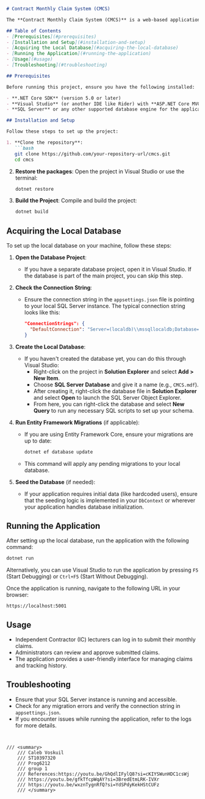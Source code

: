 

```markdown
# Contract Monthly Claim System (CMCS)

The **Contract Monthly Claim System (CMCS)** is a web-based application developed using **ASP.NET Core MVC**. The system allows Independent Contractor (IC) lecturers to submit their monthly claims, track their claim history, and manage their accounts. It also includes features for administrators to review and approve submitted claims.

## Table of Contents
- [Prerequisites](#prerequisites)
- [Installation and Setup](#installation-and-setup)
- [Acquiring the Local Database](#acquiring-the-local-database)
- [Running the Application](#running-the-application)
- [Usage](#usage)
- [Troubleshooting](#troubleshooting)

## Prerequisites

Before running this project, ensure you have the following installed:

- **.NET Core SDK** (version 5.0 or later)
- **Visual Studio** (or another IDE like Rider) with **ASP.NET Core MVC** workload
- **SQL Server** or any other supported database engine for the application (optional, based on configuration)

## Installation and Setup

Follow these steps to set up the project:

1. **Clone the repository**:
   ```bash
   git clone https://github.com/your-repository-url/cmcs.git
   cd cmcs
   ```

2. **Restore the packages**:
   Open the project in Visual Studio or use the terminal:
   ```bash
   dotnet restore
   ```

3. **Build the Project**:
   Compile and build the project:
   ```bash
   dotnet build
   ```

## Acquiring the Local Database

To set up the local database on your machine, follow these steps:

1. **Open the Database Project**:
   - If you have a separate database project, open it in Visual Studio. If the database is part of the main project, you can skip this step.

2. **Check the Connection String**:
   - Ensure the connection string in the `appsettings.json` file is pointing to your local SQL Server instance. The typical connection string looks like this:
     ```json
     "ConnectionStrings": {
       "DefaultConnection": "Server=(localdb)\\mssqllocaldb;Database=CMCS;Trusted_Connection=True;MultipleActiveResultSets=true"
     }
     ```

3. **Create the Local Database**:
   - If you haven't created the database yet, you can do this through Visual Studio:
     - Right-click on the project in **Solution Explorer** and select **Add > New Item**.
     - Choose **SQL Server Database** and give it a name (e.g., `CMCS.mdf`).
     - After creating it, right-click the database file in **Solution Explorer** and select **Open** to launch the SQL Server Object Explorer.
     - From here, you can right-click the database and select **New Query** to run any necessary SQL scripts to set up your schema.

4. **Run Entity Framework Migrations** (if applicable):
   - If you are using Entity Framework Core, ensure your migrations are up to date:
     ```bash
     dotnet ef database update
     ```
   - This command will apply any pending migrations to your local database.

5. **Seed the Database** (if needed):
   - If your application requires initial data (like hardcoded users), ensure that the seeding logic is implemented in your `DbContext` or wherever your application handles database initialization.

## Running the Application

After setting up the local database, run the application with the following command:

```bash
dotnet run
```

Alternatively, you can use Visual Studio to run the application by pressing `F5` (Start Debugging) or `Ctrl+F5` (Start Without Debugging).

Once the application is running, navigate to the following URL in your browser:

```
https://localhost:5001
```

## Usage

- Independent Contractor (IC) lecturers can log in to submit their monthly claims.
- Administrators can review and approve submitted claims.
- The application provides a user-friendly interface for managing claims and tracking history.


## Troubleshooting

- Ensure that your SQL Server instance is running and accessible.
- Check for any migration errors and verify the connection string in `appsettings.json`.
- If you encounter issues while running the application, refer to the logs for more details.

```


/// <summary>
    /// Caleb Voskuil
    /// ST10397320
    /// Prog6212
    /// group 1
    /// References:https://youtu.be/GhQdlIFylQ8?si=cKIYSWunHDC1csWj
    /// https://youtu.be/gfkTfcpWqAY?si=3BredEtmLRK-IVXr
    /// https://youtu.be/wxznTygnRfQ?si=YdSPdyKekHStCUFz
    /// </summary>
